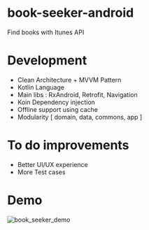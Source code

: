 # book-seeker-android
Find books with Itunes API

# Development 

- Clean Architecture + MVVM Pattern
- Kotlin Language
- Main libs : RxAndroid, Retrofit, Navigation
- Koin Dependency injection 
- Offline support using cache
- Modularity [ domain, data, commons, app ]

# To do improvements
- Better UI/UX experience
- More Test cases

# Demo
![book_seeker_demo](https://user-images.githubusercontent.com/8259531/72945585-0a290480-3d5b-11ea-9d2c-bcb57d67207b.gif)
